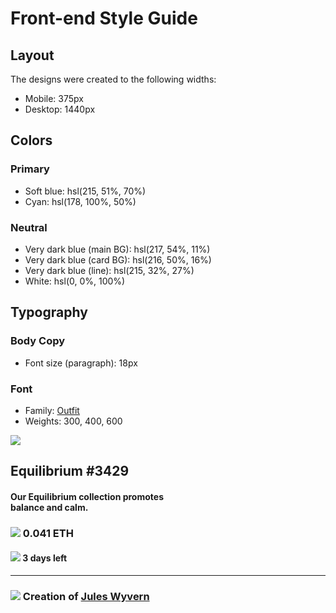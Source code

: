 # Front-end Style Guide

## Layout

The designs were created to the following widths:

- Mobile: 375px
- Desktop: 1440px

## Colors

### Primary

- Soft blue: hsl(215, 51%, 70%)
- Cyan: hsl(178, 100%, 50%)

### Neutral

- Very dark blue (main BG): hsl(217, 54%, 11%)
- Very dark blue (card BG): hsl(216, 50%, 16%)
- Very dark blue (line): hsl(215, 32%, 27%)
- White: hsl(0, 0%, 100%)

## Typography

### Body Copy

- Font size (paragraph): 18px

### Font

- Family: [Outfit](https://fonts.google.com/specimen/Outfit)
- Weights: 300, 400, 600


<img src="images/image-equilibrium.jpg"> 
  <h2> Equilibrium #3429</h2>
  <h4> Our Equilibrium collection promotes<br> balance and calm.</h4>
  <h3>
    <img src="images/icon-ethereum.svg"> 0.041 ETH
  </h3>
  <h4>
    <img src="images/icon-clock.svg"> 3 days left
  </h4>
  <hr>
  <h3>
    <img src="images/image-avatar.png">
    Creation of <a href="#">Jules Wyvern</a>
  </h3>
</div>